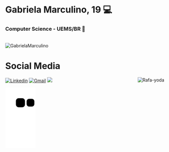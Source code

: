 # Gabriela Marculino, 19 💻
<h3>Computer Science - UEMS/BR 📌</h3>

<br/>
  <a>
    <img align= "center" src="https://github-readme-stats.vercel.app/api?username=GabrielaMarculino&show_icons=true&theme=dracula&count_private=true" alt="GabrielaMarculino" />
  </a>
<br/>

# Social Media
[![Linkedin](https://img.shields.io/badge/LinkedIn-blue?style=for-the-badge&logo=Linkedin)](https://www.linkedin.com/in/gabriela-marculino-297493164/)
[![Gmail](https://img.shields.io/badge/-Gmail-c14438?style=for-the-badge&logo=Gmail&logoColor=white&link=mailto:gabrielamarculino@gmail.com)](mailto:gabrielamarculino@gmail.com)
<a href="https://instagram.com/gabriela.cpp" target="_blank"><img src="https://img.shields.io/badge/-Instagram-%23E4405F?style=for-the-badge&logo=instagram&logoColor=white" target="_blank"></a>
<img align="right" alt="Rafa-yoda" src="https://cdn.discordapp.com/attachments/795358919417397249/825430589581688872/hi.gif">


  ![Snake animation](https://github.com/rafaballerini/rafaballerini/blob/output/github-contribution-grid-snake.svg)

